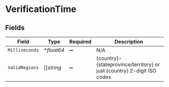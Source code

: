 # VerificationTime


## Fields

| Field                                                                   | Type                                                                    | Required                                                                | Description                                                             |
| ----------------------------------------------------------------------- | ----------------------------------------------------------------------- | ----------------------------------------------------------------------- | ----------------------------------------------------------------------- |
| `Milliseconds`                                                          | **float64*                                                              | :heavy_minus_sign:                                                      | N/A                                                                     |
| `ValidRegions`                                                          | []*string*                                                              | :heavy_minus_sign:                                                      | {country}-{stateprovince/territory} or just {country} 2-digit ISO codes |
